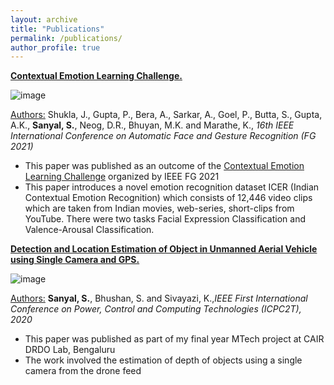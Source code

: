 ```yaml
---
layout: archive
title: "Publications"
permalink: /publications/
author_profile: true
---
```


<b>[Contextual Emotion Learning Challenge.](../files/paper2.pdf)</b> <br>

![image](https://user-images.githubusercontent.com/41544905/152628263-bddc7674-5316-4acc-aed4-beb5bd34123c.png)

[Authors:]() Shukla, J., Gupta, P., Bera, A., Sarkar, A., Goel, P., Butta, S., Gupta, A.K., **Sanyal, S.**, Neog, D.R., Bhuyan, M.K. and Marathe, K., <i>16th IEEE International Conference on Automatic Face and Gesture Recognition (FG 2021)</i>
- This paper was published as an outcome of the [Contextual Emotion Learning Challenge](https://sites.google.com/iiitd.ac.in/contextualemotionrecognition) organized by IEEE FG 2021
- This paper introduces a novel emotion recognition dataset ICER (Indian Contextual Emotion Recognition) which consists of 12,446 video clips which are taken from Indian movies, web-series, short-clips from YouTube. There were two tasks Facial Expression Classification and Valence-Arousal Classification.

<b>[Detection and Location Estimation of Object in Unmanned Aerial Vehicle using Single Camera and GPS.](../files/paper1.pdf)</b> <br>

![image](https://user-images.githubusercontent.com/41544905/152628619-4f70ae24-50d8-49e9-8dad-6c33a7a00676.png)

[Authors:]() **Sanyal, S.**, Bhushan, S. and Sivayazi, K.,<i>IEEE First International Conference on Power, Control and Computing Technologies (ICPC2T), 2020</i>
- This paper was published as part of my final year MTech project at CAIR DRDO Lab, Bengaluru
- The work involved the estimation of depth of objects using a single camera from the drone feed
